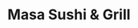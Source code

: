 ---
layout: place
title: "Masa Sushi & Grill"
permalink: /new-jersey/allendale/masa-sushi-grill.html
stateAbbr: NJ
stateName: New Jersey
cityName: Allendale
seo:
  name: "Masa Sushi & Grill"
  type: Restaurant
  links: http://www.masasushiandgrill.com/
description: "Looking for sushi in Allendale, New Jersey? Check out Masa Sushi & Grill for a delightful Japanese dining experience. Enjoy a variety of sushi and other dish..."
place_id: ChIJjRQrbovjwokR7qxYH84Cvz0
photos:
  - name: >-
      places/ChIJjRQrbovjwokR7qxYH84Cvz0/photos/AeeoHcJWIBoG8BzKrebp7P7P8_xaLa9-dcxmrcao8VYniMrx-wORvEe8Q2eCUb9PakqF-WvA0xbAHKNg0HxxnUubdHJ0TIHNK_Bk3ZQtiDu_SdKoNZwmYwGgypy6hooOQHp_rFfTs5CaxQJJPZwp4M6Dcw4aTdGbkqb6HTi6vQrENtaF8uE2S8pY4N5n6xPsX8P9LRRSOVe16KmJb5DBfIYoZUyBRxd98ayKW8dNWEgZ9a7psr1s9FSpktRFOau-J6d8cnpL7GTPQtwaTbwqo8rlDOu_bZltJEdWivs84n4y6BDxCsPoxOYyZilKlZFCKHRXckBu1o48jl-It8cRe0WXOZqirU_7vm5SNAy9YCevMZfb-ghZlYOimTeWkNVRhiaUlPg2OJKfIWPx_MR4Yp8vfz4fPC1N8Of665GyVkeQRe7Fqw
    widthPx: 4800
    heightPx: 3599
    authorAttributions:
      - displayName: 김유리
        uri: https://maps.google.com/maps/contrib/100003139673025177602
        photoUri: >-
          https://lh3.googleusercontent.com/a/ACg8ocJbMA8YacKe9-rr-rSFkncxLwmlOM01rfIIGO02r_T2HZsmyw=s100-p-k-no-mo
    flagContentUri: >-
      https://www.google.com/local/imagery/report/?cb_client=maps_api_places.places_api&image_key=!1e10!2sCIHM0ogKEICAgIDK7Z6LJA&hl=en-US
    googleMapsUri: >-
      https://www.google.com/maps/place//data=!3m4!1e2!3m2!1sCIHM0ogKEICAgIDK7Z6LJA!2e10!4m2!3m1!1s0x89c2e38b6e2b148d:0x3dbf02ce1f58acee
  - name: >-
      places/ChIJjRQrbovjwokR7qxYH84Cvz0/photos/AeeoHcJJpxZs7GDVvdXzd5dXXps9J3Q1XEwi72lO38PpA8dX_gz37VD_-E540mCwNjXrzo8AGT3vHzCsW1qniUsuujhwQjmY0tJoEQ6eRrw5saxQziFznf_2IrmCWZLRlkwnRIm3deCFaamxtpGmHpSysdW55eMv3GFrsMoOeltPAZqxvo6kSSsozxvjB5QiftKgXcLBsjyrdXNt0Gad1CTt1_Rt2rftbniNpZr_m3HnNtDJmi5AT_4zHeAfPjynhaMfumgZZxA5S1-y_hXcwL_ELNy7gqOy1jS6iRfMPkKsfveLm9STqKvss60kQjXELVripT6lQqpvDYTeV2cpbW55ynLQxN16QApFBIUX8di4O-7skApWEYR0jn9Z7qR5nxpNOxxD1WhAvkvZm3n9DO-_AMYY_tiMBtn3b7UZ64JdNm3cQlHg
    widthPx: 4032
    heightPx: 2268
    authorAttributions:
      - displayName: D D
        uri: https://maps.google.com/maps/contrib/115745389882677187147
        photoUri: >-
          https://lh3.googleusercontent.com/a-/ALV-UjXdImH66LK9Onq4m2q4RW_lUGQSyrADOoayWKroTfvCCu7NDFqjXg=s100-p-k-no-mo
    flagContentUri: >-
      https://www.google.com/local/imagery/report/?cb_client=maps_api_places.places_api&image_key=!1e10!2sCIHM0ogKEICAgIDOsLXFvgE&hl=en-US
    googleMapsUri: >-
      https://www.google.com/maps/place//data=!3m4!1e2!3m2!1sCIHM0ogKEICAgIDOsLXFvgE!2e10!4m2!3m1!1s0x89c2e38b6e2b148d:0x3dbf02ce1f58acee
  - name: >-
      places/ChIJjRQrbovjwokR7qxYH84Cvz0/photos/AeeoHcKDEGv20hq25_7Ty4WDTKLlPKknLAJxV-tycLpUbD33CC-A6Rh-hoO5Kt-p-LTyL3jPy6SyXLb-UA3M5H9l-64rieqcdGWnnOibTPaxM2RfZiJmmf4GI5XHMbpwBrZyMfhmQAbQ0UYroIHTYmRjNRQPegtS9aOGcS2-Kt21OM9Q4RgQenC9Y9cOCJ26CxclM9mbcMC5ssCGdQNL7NIEWE9HEIZl-Leop37zJ6UFNVV0AE3JDUe5Bibv1tiZllsJH1H91AXAnh6-q9itaDh4qrAjYS3i_WfbHreuhYCquCn3rznKpJxX6_BHkq-DCoTqzLxBGkF5b5oNVthA13IBQzTpjj7xaFQ0qWHAyxjCVEBe3MSJ9-dRjlaTKdGpSvbB1J1yd77a7SKrPz187OS2iKjEIuUl523YpEGRDingA66cKpzJ
    widthPx: 4080
    heightPx: 3072
    authorAttributions:
      - displayName: James Laird
        uri: https://maps.google.com/maps/contrib/106367709699588024766
        photoUri: >-
          https://lh3.googleusercontent.com/a-/ALV-UjWbPixq_7P57MwthfUDN1Nnq5cn606VHAu_sNPwLOhsj_F_YAGxjA=s100-p-k-no-mo
    flagContentUri: >-
      https://www.google.com/local/imagery/report/?cb_client=maps_api_places.places_api&image_key=!1e10!2sCIHM0ogKEICAgIDXifmZpwE&hl=en-US
    googleMapsUri: >-
      https://www.google.com/maps/place//data=!3m4!1e2!3m2!1sCIHM0ogKEICAgIDXifmZpwE!2e10!4m2!3m1!1s0x89c2e38b6e2b148d:0x3dbf02ce1f58acee
  - name: >-
      places/ChIJjRQrbovjwokR7qxYH84Cvz0/photos/AeeoHcKbaDYeD92Xq4EL1d4ldomupdjTaQJpHJhjszaqxIZxpGMJYFcu2dY4GqfPRXiXguKtVP-WB0aEI0QTIpQeUF_T9t_HfRTkZ2Die8HVEnfTUMgCyUHSlGiPLGYaDm4rf3XmoqlpvTBeHZAcXLi8DhjLSwysHDNysrfuPBCRrPhco-Tpu3b1RzdER6-9Jgc5-wZ9_HNVvM5LS5h7EJj4n2U8NYn2vqaQFf5ry1pFCIYnjvyUk-6IZQP4Z1BxVDoMR1Z9XBz8wMTffsuiHWZQM1cG-Ocb7UYmkbs6qfTw4TKeDXQl091GlrSOkmy4l7oy8qLVTFB4EbQ8WoSpN15KgFN2OE2YXOAUnTqwndgFI8QGlB_Aw8YH44a_0sleNp7c0XUcXC3STahRPQSh0bcNaT8q9n11MD3rFqAz1QvEkPLvXjMs
    widthPx: 2992
    heightPx: 2992
    authorAttributions:
      - displayName: David S Mandel
        uri: https://maps.google.com/maps/contrib/104289261261423099394
        photoUri: >-
          https://lh3.googleusercontent.com/a-/ALV-UjWlkowTTSjNmRrMpT1exxp21AbS6JpNFDBLTIN-SOZJ3I7AG6TGhQ=s100-p-k-no-mo
    flagContentUri: >-
      https://www.google.com/local/imagery/report/?cb_client=maps_api_places.places_api&image_key=!1e10!2sCIHM0ogKEICAgIDvzpzR4AE&hl=en-US
    googleMapsUri: >-
      https://www.google.com/maps/place//data=!3m4!1e2!3m2!1sCIHM0ogKEICAgIDvzpzR4AE!2e10!4m2!3m1!1s0x89c2e38b6e2b148d:0x3dbf02ce1f58acee
  - name: >-
      places/ChIJjRQrbovjwokR7qxYH84Cvz0/photos/AeeoHcKIZYUcZ3nu2auY1JGotrFNSUqzxItz6KUq4uOzZLvxtymHdfkIyOuVJyV_od_2dz1hmfMhzkTg6cR9gm_3O-oTvGZorqbrgQgKGtoZ4Lu1gPJ2h4Ddx8bPocbdDAd-0_xYqnTaKc80pW0MteVF6JJwyE37vDicfi1r-h4bchCMwDQvfrTF4RzyX93Boti0tIfFTN0YAVvObz8JF9ZblRQpmKfhpURuhwxNXQYIInpZh5G4kidoZh7CzfgkSGSIwFY827YSHh_f5u29zMKTRvZHjObUtG91BoQEE3hwKDPI2IceD1RRvqyhvvt3CVrUw3WqBg1gFn4cb2ALDf_Nib6dQu4kSUJeUr0yEvL7vcWy-9ndppGR4w2oOb8WlIzK137RnthYdYSw5b5OuwQ0QCKrA8NZEJBd70agnJgodVt3iQ
    widthPx: 3000
    heightPx: 4000
    authorAttributions:
      - displayName: Rania
        uri: https://maps.google.com/maps/contrib/101801901933520356781
        photoUri: >-
          https://lh3.googleusercontent.com/a-/ALV-UjWOmK1OukUnxypL_a7H9_pWXguBsk4Z9CKOjDUqLAdxP09VVifSfA=s100-p-k-no-mo
    flagContentUri: >-
      https://www.google.com/local/imagery/report/?cb_client=maps_api_places.places_api&image_key=!1e10!2sCIHM0ogKEICAgID7iZaVGg&hl=en-US
    googleMapsUri: >-
      https://www.google.com/maps/place//data=!3m4!1e2!3m2!1sCIHM0ogKEICAgID7iZaVGg!2e10!4m2!3m1!1s0x89c2e38b6e2b148d:0x3dbf02ce1f58acee
  - name: >-
      places/ChIJjRQrbovjwokR7qxYH84Cvz0/photos/AeeoHcIsH3-2ii1GOgMuBYTDRDuEi2sKHXPEBcBAAJ8djtYCyheMAFYFXFKvHc7k2QF3pIzct0OtwXp-E3c4p0bZxJEW-5BhVYRtH2P6PcIVzSj1JerUobVeXTjUMa-ukZXwemEfskTiedOIZOnyXteAxW8bPQXGaeKldj7pQGb7GjLnvccRR6YOq_NFnFjfI6hiMsL9gXYNcgSRc4Mcb-wdwj_ObrDqooR_IMNRQAi6HPljFH-ZEkapUZAu9-_AAYXtcqLoCcLjVL7IMYIhNMzkcHX3vhUt7G6437EiQu4NaRMFoAGTo8UJJOg7a8m7UfReNsK4b0WK3Nffa54OT1CvnqGicoFVok0lkfrRIIENi9eHt3mXQcaIcq8A5_uisYbcZhFmz-J9hl1ic71BNSaj8OlOjnvrRkk97lMq9HSPEmrtHQ
    widthPx: 3024
    heightPx: 4032
    authorAttributions:
      - displayName: Jay Mandel
        uri: https://maps.google.com/maps/contrib/105259285320503802138
        photoUri: >-
          https://lh3.googleusercontent.com/a-/ALV-UjVTOi7gY3x8GZyI2Cg2ePZzrKHKDr4PgMQIJQyor7rT91ohHIsAOw=s100-p-k-no-mo
    flagContentUri: >-
      https://www.google.com/local/imagery/report/?cb_client=maps_api_places.places_api&image_key=!1e10!2sCIHM0ogKEICAgICxgJ7Feg&hl=en-US
    googleMapsUri: >-
      https://www.google.com/maps/place//data=!3m4!1e2!3m2!1sCIHM0ogKEICAgICxgJ7Feg!2e10!4m2!3m1!1s0x89c2e38b6e2b148d:0x3dbf02ce1f58acee
  - name: >-
      places/ChIJjRQrbovjwokR7qxYH84Cvz0/photos/AeeoHcL-S_x5G-SuWoOwAEExb_1CSSKf4xs2crcP3hAQxOwGBDZrpPoCNKd9F9oBSP-FTT0RAdJeJuOwc6VthRDhZ_kZv_Z77xBq_Xfq6_9jONuFgk19C4AHY6eA3VhAn0j3C5XWeeMMDxiz6H5JTAQY5arwoCYiKc8iZKfNTpxYautKaIwLYknlXAFMAgsbi-CE-hxg4-eTAAebaEtyLoe4NpJyJo4mwQrf-gkcxOxl5WJjdFTYtn_UpY8apNzRUTHSA-Ycg159POrOhGX-tQwD2V58xzJOEjFuBg1X4-Q_izJje6CcfWwuxps_sBQGZqU0SGS7Xy1H4F8DX-5Uf1qWtj_WGwRHyAs0ilW-RI3RvwqhdnhB9j2aNkluMz1ICTxWYQ1PELYHY8TAUaRxZeYsSbo5zhZcstg5Ikx3wkEV_q3OTKPI
    widthPx: 4080
    heightPx: 3072
    authorAttributions:
      - displayName: James Laird
        uri: https://maps.google.com/maps/contrib/106367709699588024766
        photoUri: >-
          https://lh3.googleusercontent.com/a-/ALV-UjWbPixq_7P57MwthfUDN1Nnq5cn606VHAu_sNPwLOhsj_F_YAGxjA=s100-p-k-no-mo
    flagContentUri: >-
      https://www.google.com/local/imagery/report/?cb_client=maps_api_places.places_api&image_key=!1e10!2sCIHM0ogKEICAgICzhbnf4gE&hl=en-US
    googleMapsUri: >-
      https://www.google.com/maps/place//data=!3m4!1e2!3m2!1sCIHM0ogKEICAgICzhbnf4gE!2e10!4m2!3m1!1s0x89c2e38b6e2b148d:0x3dbf02ce1f58acee
  - name: >-
      places/ChIJjRQrbovjwokR7qxYH84Cvz0/photos/AeeoHcI8fqRLmxvUeZKfHzcDdDcJg5wG2QpIcWRtj4LAkEt21qxtuqTGH--PMvyvxw1eErfSD-vYM0TgKwEz45xCE_w4TcwJGiG-frdBQBp13pjCyNEZonGpmiJ25Yh2A2MbWajNifYBjlC_qTeXGgf6NANxp9wE_SGL6WyvfOYzxxulH4rNgQfNTvXbnwz7Lqy-0YXHEC8tQIlIIBXolcK63x03nEKGg2HLXXAbtnLi-2B_Pyy99ZsUiGZGRNy9D7FRJk9X0FZc5wkEhI2f158BeBSjN9X7vjY2BZKZlf6ODS4yCVRuCPzw0CeR2qjTYq9IcPZsd6jWpAiD16vOBP1MxPRQ8m-5BSvTsPIw39WpdXhQuHENATpXFPu4GLTEM2VkowQiaxSOAEx_mSYtPrspGEWQVOJAk3aBSgV7qOrJMTA
    widthPx: 4128
    heightPx: 3096
    authorAttributions:
      - displayName: Mick L
        uri: https://maps.google.com/maps/contrib/105541408445689163726
        photoUri: >-
          https://lh3.googleusercontent.com/a-/ALV-UjVw_f7nieMQHx30jQ6-mUgZ_yTrqFEPvPdvfEH8L78zvDLHDuDd=s100-p-k-no-mo
    flagContentUri: >-
      https://www.google.com/local/imagery/report/?cb_client=maps_api_places.places_api&image_key=!1e10!2sCIHM0ogKEICAgICslZHZDw&hl=en-US
    googleMapsUri: >-
      https://www.google.com/maps/place//data=!3m4!1e2!3m2!1sCIHM0ogKEICAgICslZHZDw!2e10!4m2!3m1!1s0x89c2e38b6e2b148d:0x3dbf02ce1f58acee
  - name: >-
      places/ChIJjRQrbovjwokR7qxYH84Cvz0/photos/AeeoHcJWiObZnATVdWUfENf3r1c6_KYF0nGhNNNYem0sbKae2_9oFUd8fh-Um2OKuIkL7OLZzLn3Euj4DTjwAhFMfnJax6OxEEUBKlh03EaVrAa5iFC8KownAKs8Run4lzGaj4iRivw42OE0Wsq61NAdnxa6drjWDY86P1ElXUDQLgfzbP_V0wZ4xjNTnE3f1lCPLvIucul1FwI4y-nugV7CBWENy9QZpKYHE9iC-KPdyycon4EzYovGuDhoWFSfgncGov5Uhh0kvxzLPSwX1Nqytj2FzZLkEfnA0TGSAh_TPjvrXA72rSNRnPL0BWkZkelJavEIPk7FUxABbstU5nd1zm6n9EdTbZN-rtWIBgT0G0Dp1XA_XWUugBLaOrPW748sqIURR7VNAOp0ApI-0DJeVp9vsXBARb0_hDT5MROS5rysxgge
    widthPx: 4080
    heightPx: 3072
    authorAttributions:
      - displayName: James Laird
        uri: https://maps.google.com/maps/contrib/106367709699588024766
        photoUri: >-
          https://lh3.googleusercontent.com/a-/ALV-UjWbPixq_7P57MwthfUDN1Nnq5cn606VHAu_sNPwLOhsj_F_YAGxjA=s100-p-k-no-mo
    flagContentUri: >-
      https://www.google.com/local/imagery/report/?cb_client=maps_api_places.places_api&image_key=!1e10!2sCIHM0ogKEICAgICzhbng2gE&hl=en-US
    googleMapsUri: >-
      https://www.google.com/maps/place//data=!3m4!1e2!3m2!1sCIHM0ogKEICAgICzhbng2gE!2e10!4m2!3m1!1s0x89c2e38b6e2b148d:0x3dbf02ce1f58acee
  - name: >-
      places/ChIJjRQrbovjwokR7qxYH84Cvz0/photos/AeeoHcKN8m3HCXLk9wq5eU0qCOMoPaHq9sUwqJXiLoFVLiPnWJqmpHeYpKeg5FV7Tq4X_m2v7ALKNIrbpvLUVRXlziqf8vhb0b9oI8U5jSghIG9b4ZaRZq4ZEhi4BT3PGVVkkSZTenmWO1H4HukufMxuFOrVDRzxwcVh_yH8Ml8GI8_EgxdQfoFpyA1-8-pX36vTszSSkzmjG1ho7x8RVdwRE1pLzD6bYbfoUc4c8K-EupYHDKaF6ddi_yQul5q1C7Tw_9bOA6cPW-E69GAwyxIMbNk0xgvSfDsCCGtPa3hz4_lplQIOkyOZV4hYiK8U9uwvNmJyJ79VOXMgkXklb41M4Thg-mRZBhOJ4ggR6wFQfouIEb3hc8t8vdydOsWaL7r0zEzPCft2QyRLHp3l4f9ESQ5YFpsiyiG90c1ZEQPrvpi03g
    widthPx: 3024
    heightPx: 4032
    authorAttributions:
      - displayName: Kalynn Dong
        uri: https://maps.google.com/maps/contrib/113143433880451722592
        photoUri: >-
          https://lh3.googleusercontent.com/a-/ALV-UjVko88Rk8wLVGwHuD4qi7Yj11uI3tW51ahLX61DEgMa0qcId0TEcw=s100-p-k-no-mo
    flagContentUri: >-
      https://www.google.com/local/imagery/report/?cb_client=maps_api_places.places_api&image_key=!1e10!2sCIHM0ogKEICAgICBmdjmBA&hl=en-US
    googleMapsUri: >-
      https://www.google.com/maps/place//data=!3m4!1e2!3m2!1sCIHM0ogKEICAgICBmdjmBA!2e10!4m2!3m1!1s0x89c2e38b6e2b148d:0x3dbf02ce1f58acee
address: 81 W Allendale Ave, Allendale, NJ 07401, USA
street: 81 W Allendale Ave
city: Allendale
state: NJ
zip: '07401'
country: USA
neighborhood: null
latitude: '41.030439'
longitude: '-74.128886'
accessibility_options:
  wheelchairAccessibleParking: true
  wheelchairAccessibleEntrance: true
  wheelchairAccessibleRestroom: true
  wheelchairAccessibleSeating: true
business_status: OPERATIONAL
name: Masa Sushi & Grill
google_maps_links:
  directionsUri: >-
    https://www.google.com/maps/dir//''/data=!4m7!4m6!1m1!4e2!1m2!1m1!1s0x89c2e38b6e2b148d:0x3dbf02ce1f58acee!3e0
  placeUri: https://maps.google.com/?cid=4449278041177763054
  writeAReviewUri: >-
    https://www.google.com/maps/place//data=!4m3!3m2!1s0x89c2e38b6e2b148d:0x3dbf02ce1f58acee!12e1
  reviewsUri: >-
    https://www.google.com/maps/place//data=!4m4!3m3!1s0x89c2e38b6e2b148d:0x3dbf02ce1f58acee!9m1!1b1
  photosUri: >-
    https://www.google.com/maps/place//data=!4m3!3m2!1s0x89c2e38b6e2b148d:0x3dbf02ce1f58acee!10e5
primary_type: Sushi Restaurant
opening_hours:
  regular: null
  current: null
secondary_opening_hours:
  regular:
    weekdayDescriptions: null
    type: null
  current:
    weekdayDescriptions: null
    type: null
phone: (201) 934-6616
price_level: PRICE_LEVEL_MODERATE
price_range: $30 &ndash; $50
rating: '4.4'
rating_count: 342
website: http://www.masasushiandgrill.com/
reviews: null
parking_options: null
payment_options: null
allow_dogs: null
curbside_pickup: null
delivery: null
dine_in: null
good_for_children: null
good_for_groups: null
good_for_sports: null
live_music: null
menu_for_children: null
outdoor_seating: null
reservable: null
restroom: null
serves_beer: null
serves_breakfast: null
serves_brunch: null
serves_cocktails: null
serves_coffee: null
serves_dinner: null
serves_dessert: null
serves_lunch: null
serves_vegetarian_food: null
serves_wine: null
takeout: null
summary: null

---